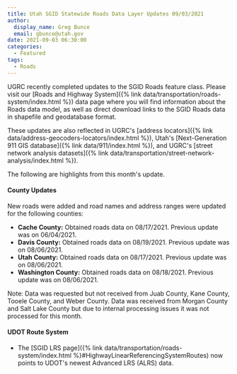 ```yaml
---
title: Utah SGID Statewide Roads Data Layer Updates 09/03/2021
author:
  display_name: Greg Bunce
  email: gbunce@utah.gov
date: 2021-09-03 06:30:00
categories:
  - Featured
tags:
  - Roads
---
```


UGRC recently completed updates to the SGID Roads feature class. Please visit our [Roads and Highway System]({% link data/transportation/roads-system/index.html %}) data page where you will find information about the Roads data model, as well as direct download links to the SGID Roads data in shapefile and geodatabase format.

These updates are also reflected in UGRC's [address locators]({% link data/address-geocoders-locators/index.html %}), Utah's [Next-Generation 911 GIS database]({% link data/911/index.html %}), and UGRC's [street network analysis datasets]({% link data/transportation/street-network-analysis/index.html %}).

The following are highlights from this month's update.

#### County Updates

New roads were added and road names and address ranges were updated for the following counties:

- **Cache County:** Obtained roads data on 08/17/2021. Previous update was on 06/04/2021.
- **Davis County:** Obtained roads data on 08/19/2021. Previous update was on 08/06/2021.
- **Utah County:** Obtained roads data on 08/17/2021. Previous update was on 08/06/2021.
- **Washington County:** Obtained roads data on 08/18/2021. Previous update was on 08/06/2021.

Note: Data was requested but not received from Juab County, Kane County, Tooele County, and Weber County. Data was received from Morgan County and Salt Lake County but due to internal processing issues it was not processed for this month.

#### UDOT Route System

- The [SGID LRS page]({% link data/transportation/roads-system/index.html %}#HighwayLinearReferencingSystemRoutes) now points to UDOT's newest Advanced LRS (ALRS) data.
